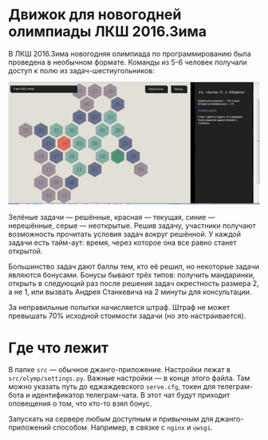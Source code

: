 # Движок для новогодней олимпиады ЛКШ 2016.Зима

В ЛКШ 2016.Зима новогодняя олимпиада по программированию была проведена в необычном формате. Команды из 5-6 человек получали доступ к полю из задач-шестиугольников:

![Новогодня олимпиада ЛКШ 2016.Зима](screenshot.jpg)

Зелёные задачи — решённые, красная — текущая, синие — нерешённые, серые — неоткрытые. Решив задачу, участники получают возможность прочитать условия задач вокруг решённой.
У каждой задачи есть тайм-аут: время, через которое она все равно станет открытой.

Большинство задач дают баллы тем, кто её решил, но некоторые задачи являются бонусами. Бонусы бывают трёх типов: получить мандаринки, открыть в следующий раз после решения задач окрестность размера 2, а не 1, 
или вызвать Андрея Станкевича на 2 минуты для консультации.

За неправильные попытки начисляется штраф. Штраф не может превышать 70% исходной стоимости задачи (но это настраивается).

# Где что лежит

В папке `src` — обычное джанго-приложение. Настройки лежат в `src/olymp/settings.py`. Важные настройки — в конце этого файла. 
Там можно указать путь до еджаждевского `serve.cfg`, токен для телеграм-бота и идентификатор телеграм-чата. В этот чат будут приходит оповещения о том, что кто-то взял бонус.

Запускать на сервере любым доступным и привычным для джанго-приложений способом. Например, в связке с `nginx` и `uwsgi`.
